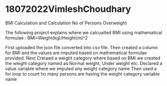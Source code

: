# 18072022VimleshChoudhary
BMI Calculation and Calculation No of Persons Overweight

The following project explains where we calcualted BMI using mathematical formulae :
BMI=Weight(kg)/Height(m)^2

First uploaded the json file converted into csv file.
Then created a column for BMI and the values are imputed based on mathematical formulae provided.
Next Cretaed a weight category where based on BMI we created the weight category named as Normal weight, Under weight etc.
Declared a value variable where we imputed any weight category name
Then used a for loop to count ho many persons are having the weight category variable name
